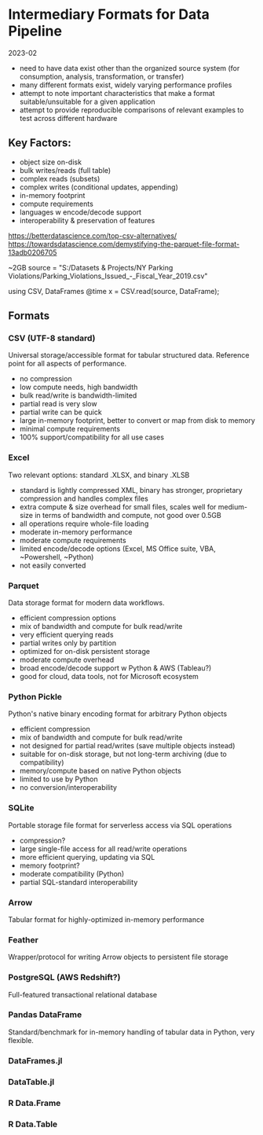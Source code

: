# Intermediary Formats for Data Pipeline
2023-02

- need to have data exist other than the organized source system (for consumption, analysis, transformation, or transfer) 
- many different formats exist, widely varying performance profiles 
- attempt to note important characteristics that make a format suitable/unsuitable for a given application 
- attempt to provide reproducible comparisons of relevant examples to test across different hardware 


## Key Factors: 

- object size on-disk 
- bulk writes/reads (full table)
- complex reads (subsets) 
- complex writes (conditional updates, appending) 
- in-memory footprint 
- compute requirements 
- languages w encode/decode support 
- interoperability & preservation of features 


https://betterdatascience.com/top-csv-alternatives/ 
https://towardsdatascience.com/demystifying-the-parquet-file-format-13adb0206705


~2GB
source = "S:/Datasets & Projects/NY Parking Violations/Parking_Violations_Issued_-_Fiscal_Year_2019.csv"

using CSV, DataFrames
@time x = CSV.read(source, DataFrame); 


## Formats


### CSV (UTF-8 standard) 
Universal storage/accessible format for tabular structured data. 
Reference point for all aspects of performance. 

- no compression
- low compute needs, high bandwidth 
- bulk read/write is bandwidth-limited 
- partial read is very slow 
- partial write can be quick 
- large in-memory footprint, better to convert or map from disk to memory
- minimal compute requirements
- 100% support/compatibility for all use cases 


### Excel 
Two relevant options: standard .XLSX, and binary .XLSB 

- standard is lightly compressed XML, binary has stronger, proprietary compression and handles complex files 
- extra compute & size overhead for small files, scales well for medium-size in terms of bandwidth and compute, not good over 0.5GB 
- all operations require whole-file loading
- moderate in-memory performance
- moderate compute requirements 
- limited encode/decode options (Excel, MS Office suite, VBA, ~Powershell, ~Python) 
- not easily converted 


### Parquet 
Data storage format for modern data workflows. 

- efficient compression options
- mix of bandwidth and compute for bulk read/write 
- very efficient querying reads 
- partial writes only by partition
- optimized for on-disk persistent storage 
- moderate compute overhead 
- broad encode/decode support w Python & AWS (Tableau?) 
- good for cloud, data tools, not for Microsoft ecosystem 


### Python Pickle 
Python's native binary encoding format for arbitrary Python objects

- efficient compression 
- mix of bandwidth and compute for bulk read/write 
- not designed for partial read/writes (save multiple objects instead) 
- suitable for on-disk storage, but not long-term archiving (due to compatibility) 
- memory/compute based on native Python objects 
- limited to use by Python 
- no conversion/interoperability 


### SQLite 
Portable storage file format for serverless access via SQL operations 

- compression?
- large single-file access for all read/write operations
- more efficient querying, updating via SQL 
- memory footprint? 
- moderate compatibility (Python) 
- partial SQL-standard interoperability 


### Arrow 
Tabular format for highly-optimized in-memory performance 


### Feather 
Wrapper/protocol for writing Arrow objects to persistent file storage 



### PostgreSQL (AWS Redshift?)
Full-featured transactional relational database 





### Pandas DataFrame
Standard/benchmark for in-memory handling of tabular data in Python, very flexible. 


### DataFrames.jl 

### DataTable.jl

### R Data.Frame 

### R Data.Table 
